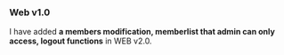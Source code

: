 ### Web v1.0

I have added **a members modification, memberlist that admin can only access, logout functions** in WEB v2.0.



